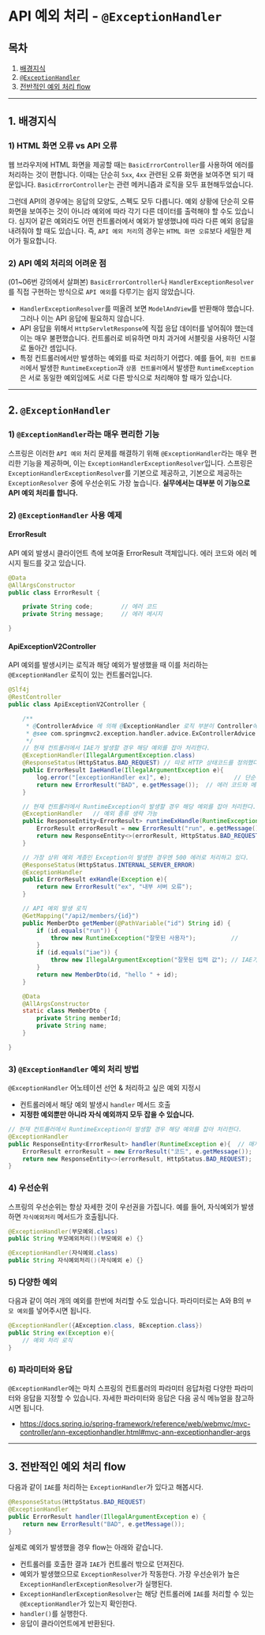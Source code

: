 # API 예외 처리 - `@ExceptionHandler`

## 목차
1. [배경지식](#1-배경지식)
2. [`@ExceptionHandler`](#2-exceptionhandler)
3. [전반적인 예외 처리 flow](#3-전반적인-예외-처리-flow)

---

## 1. 배경지식
### 1) HTML 화면 오류 vs API 오류
웹 브라우저에 HTML 화면을 제공할 때는 `BasicErrorController`를 사용하여 에러를 처리하는 것이 편합니다.
이때는 단순히 `5xx`, `4xx` 관련된 오류 화면을 보여주면 되기 때문입니다.
`BasicErrorController`는 관련 메커니즘과 로직을 모두 표현해두었습니다.

그런데 API의 경우에는 응답의 모양도, 스펙도 모두 다릅니다.
예외 상황에 단순히 오류 화면을 보여주는 것이 아니라 예외에 따라 각기 다른 데이터를 출력해야 할 수도 있습니다.
심지어 같은 예외라도 어떤 컨트롤러에서 예외가 발생했냐에 따라 다른 예외 응답을 내려줘야 할 때도 있습니다.
즉, `API 예외 처리`의 경우는 `HTML 화면 오류`보다 세밀한 제어가 필요합니다.

### 2) API 예외 처리의 어려운 점
(01~06번 강의에서 살펴본) `BasicErrorController`나 `HandlerExceptionResolver`를 직접 구현하는 방식으로 `API 예외`를 다루기는 쉽지 않았습니다.
- `HandlerExceptionResolver`를 떠올려 보면 `ModelAndView`를 반환해야 했습니다. 그러나 이는 API 응답에 필요하지 않습니다.
- API 응답을 위해서 `HttpServletResponse`에 직접 응답 데이터를 넣어줘야 했는데 이는 매우 불편했습니다. 컨트롤러로 비유하면 마치 과거에 서블릿을 사용하던 시절로 돌아간 셈입니다.
- 특정 컨트롤러에서만 발생하는 예외를 따로 처리하기 어렵다. 예를 들어, `회원 컨트롤러`에서 발생한 `RuntimeException`과 `상품 컨트롤러`에서 발생한 `RuntimeException`은 서로 동일한 예외임에도 서로 다른 방식으로 처리해야 할 때가 있습니다.

---

## 2. `@ExceptionHandler`
### 1) `@ExceptionHandler`라는 매우 편리한 기능
스프링은 이러한 `API 예외` 처리 문제를 해결하기 위해 `@ExceptionHandler`라는 매우 편리한 기능을 제공하며, 이는 `ExceptionHandlerExceptionResolver`입니다.
스프링은 `ExceptionHandlerExceptionResolver`를 기본으로 제공하고, 기본으로 제공하는 `ExceptionResolver` 중에 우선순위도 가장 높습니다.
**실무에서는 대부분 이 기능으로 API 예외 처리를 합니다.**


### 2) `@ExceptionHandler` 사용 예제

#### ErrorResult
API 예외 발생시 클라이언트 측에 보여줄 ErrorResult 객체입니다.
에러 코드와 에러 메시지 필드를 갖고 있습니다.
```java
@Data
@AllArgsConstructor
public class ErrorResult {

	private String code;		// 에러 코드
	private String message;		// 에러 메시지

}
```

#### ApiExceptionV2Controller
API 예외를 발생시키는 로직과 해당 예외가 발생했을 때 이를 처리하는 `@ExceptionHandler` 로직이 있는 컨트롤러입니다.
```java
@Slf4j
@RestController
public class ApiExceptionV2Controller {

	/**
	 * @ControllerAdvice 에 의해 @ExceptionHandler 로직 부분이 Controller에서 따로 분리될 수 있다.
	 * @see com.springmvc2.exception.handler.advice.ExControllerAdvice
	 */
	// 현재 컨트롤러에서 IAE가 발생할 경우 해당 예외를 잡아 처리한다.
	@ExceptionHandler(IllegalArgumentException.class)
	@ResponseStatus(HttpStatus.BAD_REQUEST)	// 따로 HTTP 상태코드를 정의했다. 왜냐하면 예외를 처리함에 따라 정상(코드 200) 흐름이 되기 때문이다.
	public ErrorResult IaeHandle(IllegalArgumentException e){
		log.error("[exceptionHandler ex]", e);					// 단순히 어떤 Ex가 발생했는지 로그를 찍기 위한 코드
		return new ErrorResult("BAD", e.getMessage());	// 에러 코드와 메시지를 담은 객체를 반환한다.
	}

	// 현재 컨트롤러에서 RuntimeException이 발생할 경우 해당 예외를 잡아 처리한다.
	@ExceptionHandler	// 예외 종류 생략 가능
	public ResponseEntity<ErrorResult> runtimeExHandle(RuntimeException e){
		ErrorResult errorResult = new ErrorResult("run", e.getMessage());
		return new ResponseEntity<>(errorResult, HttpStatus.BAD_REQUEST);
	}

	// 가장 상위 예외 계층인 Exception이 발생한 경우엔 500 에러로 처리하고 있다.
	@ResponseStatus(HttpStatus.INTERNAL_SERVER_ERROR)
	@ExceptionHandler
	public ErrorResult exHandle(Exception e){
		return new ErrorResult("ex", "내부 서버 오류");
	}

	// API 예외 발생 로직
	@GetMapping("/api2/members/{id}")
	public MemberDto getMember(@PathVariable("id") String id) {
		if (id.equals("run")) {
			throw new RuntimeException("잘못된 사용자");			//
		}
		if (id.equals("iae")) {
			throw new IllegalArgumentException("잘못된 입력 값");	// IAE가 발생함에 따라 @ExceptionHandler(IllegalArgumentException.class) 로직이 수행된다.
		}
		return new MemberDto(id, "hello " + id);
	}

	@Data
	@AllArgsConstructor
	static class MemberDto {
		private String memberId;
		private String name;
	}

}
```

### 3) `@ExceptionHandler` 예외 처리 방법
`@ExceptionHandler` 어노테이션 선언 & 처리하고 싶은 예외 지정시
- 컨트롤러에서 해당 예외 발생시 `handler` 메서드 호출
- **지정한 예외뿐만 아니라 자식 예외까지 모두 잡을 수 있습니다.**
```java
// 현재 컨트롤러에서 RuntimeException이 발생할 경우 해당 예외를 잡아 처리한다.
@ExceptionHandler
public ResponseEntity<ErrorResult> handler(RuntimeException e){  // 매개변수로 RuntimeException을 받아야 한다.
	ErrorResult errorResult = new ErrorResult("코드", e.getMessage());
	return new ResponseEntity<>(errorResult, HttpStatus.BAD_REQUEST);
}
```

### 4) 우선순위
스프링의 우선순위는 항상 자세한 것이 우선권을 가집니다.
예를 들어, 자식예외가 발생하면 `자식예외처리` 메서드가 호출됩니다.
```java
@ExceptionHandler(부모예외.class)
public String 부모예외처리()(부모예외 e) {}

@ExceptionHandler(자식예외.class)
public String 자식예외처리()(자식예외 e) {}
```

### 5) 다양한 예외
다음과 같이 여러 개의 예외를 한번에 처리할 수도 있습니다.
파라미터로는 A와 B의 `부모 예외`를 넣어주시면 됩니다.
```java
@ExceptionHandler({AException.class, BException.class})
public String ex(Exception e){
	// 예외 처리 로직
}
```

### 6) 파라미터와 응답
`@ExceptionHandler`에는 마치 스프링의 컨트롤러의 파라미터 응답처럼 다양한 파라미터와 응답을 지정할 수 있습니다.
자세한 파라미터와 응답은 다음 공식 메뉴얼을 참고하시면 됩니다.
- https://docs.spring.io/spring-framework/reference/web/webmvc/mvc-controller/ann-exceptionhandler.html#mvc-ann-exceptionhandler-args

---

## 3. 전반적인 예외 처리 flow
다음과 같이 `IAE`를 처리하는 `ExceptionHandler`가 있다고 해봅시다.
```java
@ResponseStatus(HttpStatus.BAD_REQUEST)
@ExceptionHandler
public ErrorResult handler(IllegalArgumentException e) {
	return new ErrorResult("BAD", e.getMessage());
}
```

실제로 예외가 발생했을 경우 flow는 아래와 같습니다.
- 컨트롤러를 호출한 결과 `IAE`가 컨트롤러 밖으로 던져진다.
- 예외가 발생했으므로 `ExceptionResolver`가 작동한다. 가장 우선순위가 높은 `ExceptionHandlerExceptionResolver`가 실행된다.
- `ExceptionHandlerExceptionResolver`는 해당 컨트롤러에 `IAE`를 처리할 수 있는 `@ExceptionHandler`가 있는지 확인한다.
- `handler()`를 실행한다.
- 응답이 클라이언트에게 반환된다.